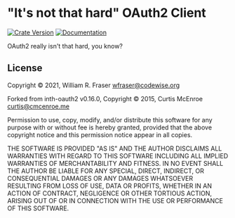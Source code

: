 # "It's not that hard" OAuth2 Client

[![Crate Version][crate-badge]][crate]
[![Documentation][docs-badge]][docs]

[crate-badge]: https://img.shields.io/crates/v/inth-oauth2-async.svg
[crate]: https://crates.io/crates/inth-oauth2-async
[docs-badge]: https://docs.rs/inth-oauth2-async/badge.svg
[docs]: https://docs.rs/inth-oauth2-async

OAuth2 really isn't that hard, you know?

## License

Copyright © 2021, William R. Fraser <wfraser@codewise.org>

Forked from inth-oauth2 v0.16.0, Copyright © 2015, Curtis McEnroe <curtis@cmcenroe.me>

Permission to use, copy, modify, and/or distribute this software for any
purpose with or without fee is hereby granted, provided that the above
copyright notice and this permission notice appear in all copies.

THE SOFTWARE IS PROVIDED "AS IS" AND THE AUTHOR DISCLAIMS ALL WARRANTIES
WITH REGARD TO THIS SOFTWARE INCLUDING ALL IMPLIED WARRANTIES OF
MERCHANTABILITY AND FITNESS. IN NO EVENT SHALL THE AUTHOR BE LIABLE FOR
ANY SPECIAL, DIRECT, INDIRECT, OR CONSEQUENTIAL DAMAGES OR ANY DAMAGES
WHATSOEVER RESULTING FROM LOSS OF USE, DATA OR PROFITS, WHETHER IN AN
ACTION OF CONTRACT, NEGLIGENCE OR OTHER TORTIOUS ACTION, ARISING OUT OF
OR IN CONNECTION WITH THE USE OR PERFORMANCE OF THIS SOFTWARE.
